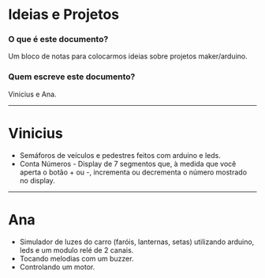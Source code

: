 # Ideias e Projetos

### O que é este documento?

Um bloco de notas para colocarmos ideias sobre projetos maker/arduino. 

### Quem escreve este documento?

Vinicius e Ana.

---

# Vinicius

- Semáforos de veículos e pedestres feitos com arduino e leds.
- Conta Números - Display de 7 segmentos que, à medida que você aperta o botão + ou -, incrementa ou decrementa o número mostrado no display.

---

# Ana

- Simulador de luzes do carro (faróis, lanternas, setas) utilizando arduino, leds e um modulo relé de 2 canais.
- Tocando melodias com um buzzer.
- Controlando um motor.


